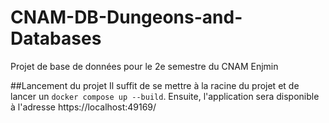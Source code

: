 # CNAM-DB-Dungeons-and-Databases
Projet de base de données pour le 2e semestre du CNAM Enjmin

##Lancement du projet
Il suffit de se mettre à la racine du projet et de lancer un `docker compose up --build`.
Ensuite, l'application sera disponible à l'adresse https://localhost:49169/
